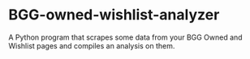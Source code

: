 # BGG-owned-wishlist-analyzer
A Python program that scrapes some data from your BGG Owned and Wishlist pages and compiles an analysis on them.
